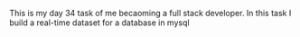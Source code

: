 This is my day 34 task of me becaoming a full stack developer. In this task I build a real-time dataset for a database in mysql 

